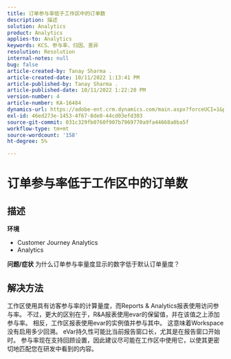 ```yaml
---
title: 订单参与率低于工作区中的订单数
description: 描述
solution: Analytics
product: Analytics
applies-to: Analytics
keywords: KCS、参与率、归因、差异
resolution: Resolution
internal-notes: null
bug: false
article-created-by: Tanay Sharma .
article-created-date: 10/11/2022 1:13:41 PM
article-published-by: Tanay Sharma .
article-published-date: 10/11/2022 1:22:20 PM
version-number: 4
article-number: KA-16484
dynamics-url: https://adobe-ent.crm.dynamics.com/main.aspx?forceUCI=1&pagetype=entityrecord&etn=knowledgearticle&id=0e9ddf82-6649-ed11-bba2-0022480868ff
exl-id: 46ed273e-1453-4f67-8de0-44cd03efd303
source-git-commit: 031c329fb0760f907b7969770a9fa44668a0ba5f
workflow-type: tm+mt
source-wordcount: '158'
ht-degree: 5%

---
```


# 订单参与率低于工作区中的订单数

## 描述

<b>环境</b>
- Customer Journey Analytics
- Analytics



<b>问题/症状</b>
为什么订单参与率量度显示的数字低于默认订单量度？


## 解决方法


工作区使用具有访客参与率的计算量度，而Reports &amp; Analytics报表使用访问参与率。 不过，更大的区别在于，R&amp;A报表使用evar的保留值，并在该值之上添加参与率。 相反，工作区报表使用evar的实例值并参与其中。 这意味着Workspace没有启用多少回溯。 eVar持久性可能比当前报告窗口长，尤其是在报告窗口开始时。 参与率现在支持回顾设置，因此建议尽可能在工作区中使用它，以使其更密切地匹配您在研发中看到的内容。
